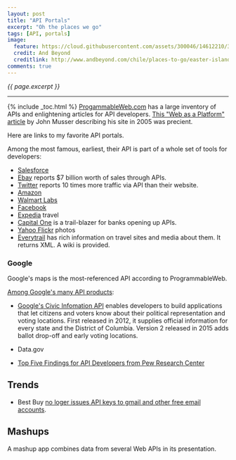 ```yaml
---
layout: post
title: "API Portals"
excerpt: "Oh the places we go"
tags: [API, portals]
image:
  feature: https://cloud.githubusercontent.com/assets/300046/14612210/373cb4e2-0553-11e6-8a1a-4b5e1dabe181.jpg
  credit: And Beyond
  creditlink: http://www.andbeyond.com/chile/places-to-go/easter-island.htm
comments: true
---
```

<i>{{ page.excerpt }}</i>
<hr />
{% include _toc.html %}

<a target="_blank" href="http://www.programmableweb.com/apis">
ProgammableWeb.com</a> has a large inventory of APIs
and enlightening articles for API developers.

   <a target="_blank" href="http://www.programmableweb.com/news/web-platform/2005/08/20">
   This "Web as a Platform" article</a> by John Musser describing his site in 2005 was precient.

Here are links to my favorite API portals.

Among the most famous, earliest, their
API is part of a whole set of tools for developers:

* <a target="_blank" href="https://developer.salesforce.com/">
   Salesforce</a>

* <a target="_blank" href="https://go.developer.ebay.com/">
   Ebay</a> reports $7 billion worth of sales through APIs.

* <a target="_blank" href="">
   Twitter</a> reports 10 times more traffic via API than their website.

* <a target="_blank" href="https://developer.amazon.com/">
   Amazon</a>

* <a target="_blank" href="https://developer.walmartlabs.com/">
   Walmart Labs</a>

* <a target="_blank" href="https://developers.facebook.com/tools-and-support/">
   Facebook</a>

* <a target="_blank" href="http://developer.ean.com/">
   Expedia</a> travel

* <a target="_blank" href="https://developer.capitalone.com/">
   Capital One</a> is a trail-blazer for banks opening up APIs.

* <a target="_blank" href="https://www.flickr.com/services/api/">
   Yahoo Flickr</a> photos

* <a target="_blank" href="http://www.everytrail.com/developer">
   Everytrail</a> has rich information on travel sites and media about them.
   It returns XML.
   A wiki is provided.

### Google

Google's maps is the most-referenced API according to ProgrammableWeb.

<a target="_blank" href="https://developers.google.com/products/">
  Among Google's many API products</a>:

* <a target="_blank" href="https://developers.google.com/civic-information/">
   Google's Civic Infomation API</a> 
   enables developers to build applications that let citizens and voters know about their political representation and voting locations.
   First released in 2012, it supplies official information for every state and the District of Columbia.
   Version 2 released in 2015 adds ballot drop-off and early voting locations.

*   Data.gov

   * <a target="_blank" href="http://www.digitalgov.gov/2015/04/29/the-api-briefing-top-five-findings-for-api-developers-from-pew-research-center/">
     Top Five Findings for API Developers from Pew Research Center</a>

## Trends

* Best Buy
   <a target="_blank" href="https://medium.com/best-buy-developers/announcing-a-change-to-best-buy-s-api-access-b09afc4bc27a#.5d39skb3t">
   no loger issues API keys to gmail and other free email accounts</a>.

## Mashups

A mashup app combines data from several Web APIs in its presentation.

